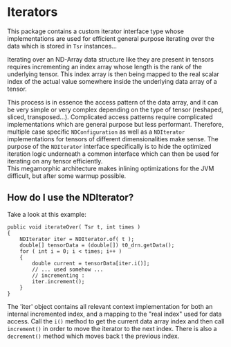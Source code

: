 # Iterators #

This package contains a custom 
iterator interface type whose implementations 
are used
for efficient general purpose iterating
over the data which is stored in `Tsr`
instances...

Iterating over an ND-Array data structure
like they are present in tensors
requires incrementing an index array
whose length is the rank of the underlying tensor.
This index array is then being mapped 
to the real scalar index of the actual 
value somewhere inside the underlying data
array of a tensor. <br>

This process is in essence the access pattern of 
the data array, and it can be very simple or
very complex depending on the type of tensor (reshaped, sliced, transposed...). 
Complicated access patterns require complicated 
implementations which are general purpose but less performant. 
Therefore, multiple case
specific `NDConfiguration` as well as a 
`NDIterator` implementations for tensors of
different dimensionalities make sense.
The purpose of the `NDIterator` interface specifically 
is to hide the optimized iteration logic underneath a
common interface which can then be used 
for iterating on any tensor efficiently.
<br>
This megamorphic
architecture makes inlining optimizations
for the JVM difficult, but after some warmup possible. 

## How do I use the NDIterator? ##

Take a look at this example:

```
public void iterateOver( Tsr t, int times ) 
{
    NDIterator iter = NDIterator.of( t );
    double[] tensorData = (double[]) t0_drn.getData();
    for ( int i = 0; i < times; i++ ) 
    {
        double current = tensorData[iter.i()];
        // ... used somehow ...
        // incrementing : 
        iter.increment();
    }
}
```

The 'iter' object contains all relevant
context implementation for both an internal incremented index,
and a mapping to the "real index" used for data access.
Call the `i()` method to get the current data array index
and then call `increment()` in order to move the iterator to the next index.
There is also a `decrement()` method which moves back t the previous index.
 